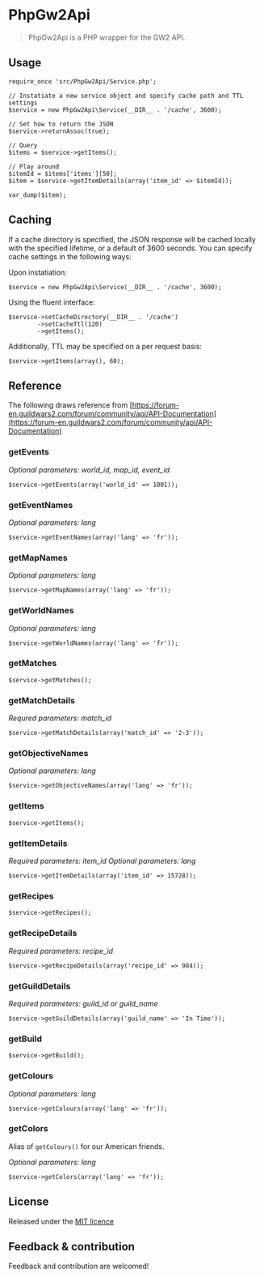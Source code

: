 PhpGw2Api
=========

>PhpGw2Api is a PHP wrapper for the GW2 API.

Usage
-

    require_once 'src/PhpGw2Api/Service.php';
    
    // Instatiate a new service object and specify cache path and TTL settings
    $service = new PhpGw2Api\Service(__DIR__ . '/cache', 3600);
    
    // Set how to return the JSON
    $service->returnAssoc(true);
    
    // Query 
    $items = $service->getItems();
    
    // Play around
    $itemId = $items['items'][50];
    $item = $service->getItemDetails(array('item_id' => $itemId));

    var_dump($item);

Caching
-
If a cache directory is specified, the JSON response will be cached locally with the specified lifetime, or a default of 3600 seconds.
You can specify cache settings in the following ways:

Upon instatiation:

    $service = new PhpGw2Api\Service(__DIR__ . '/cache', 3600);

Using the fluent interface:

    $service->setCacheDirectory(__DIR__ . '/cache')
            ->setCacheTtl(120)
            ->getItems();

Additionally, TTL may be specified on a per request basis:

    $service->getItems(array(), 60);

Reference
-

The following draws reference from [https://forum-en.guildwars2.com/forum/community/api/API-Documentation](https://forum-en.guildwars2.com/forum/community/api/API-Documentation)

### getEvents

*Optional parameters: world_id, map_id, event_id*

    $service->getEvents(array('world_id' => 1001));
    
### getEventNames

*Optional parameters: lang*

    $service->getEventNames(array('lang' => 'fr'));
    
### getMapNames

*Optional parameters: lang*

    $service->getMapNames(array('lang' => 'fr'));
    
### getWorldNames

*Optional parameters: lang*

    $service->getWorldNames(array('lang' => 'fr'));
    
### getMatches

    $service->getMatches();
    
### getMatchDetails

*Requred parameters: match_id*

    $service->getMatchDetails(array('match_id' => '2-3'));
    
### getObjectiveNames

*Optional parameters: lang*

    $service->getObjectiveNames(array('lang' => 'fr'));
    
### getItems

    $service->getItems();
    
### getItemDetails

*Required parameters: item_id*
*Optional parameters: lang*

    $service->getItemDetails(array('item_id' => 15728));
    
### getRecipes

    $service->getRecipes();
    
### getRecipeDetails

*Required parameters: recipe_id*

    $service->getRecipeDetails(array('recipe_id' => 984));

### getGuildDetails

*Required parameters: guild_id or guild_name*

    $service->getGuildDetails(array('guild_name' => 'In Time'));

### getBuild

    $service->getBuild();

### getColours

*Optional parameters: lang*

    $service->getColours(array('lang' => 'fr'));

### getColors

Alias of `getColours()` for our American friends.

*Optional parameters: lang*

    $service->getColors(array('lang' => 'fr'));

License
- 
Released under the [MIT licence](http://opensource.org/licenses/MIT)

Feedback & contribution
-
Feedback and contribution are welcomed!